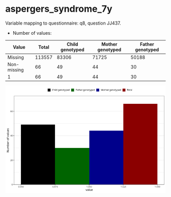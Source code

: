 # aspergers_syndrome_7y
Variable mapping to questionnaire: q8, question JJ437.
- Number of values:

| Value | Total | Child genotyped | Mother genotyped | Father genotyped |
| ----- | ----- | --------------- | ---------------- | ---------------- |
| Missing | 113557 | 83306 | 71725 | 50188 |
| Non-missing | 66 | 49 | 44 | 30 |
| 1 | 66 | 49 | 44 | 30 |



![](aspergers_syndrome_7y_n.png)



